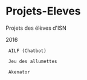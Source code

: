 # Projets-Eleves
Projets des élèves d'ISN

2016

	 AILF (Chatbot)

	 Jeu des allumettes
	 
	 Akenator
